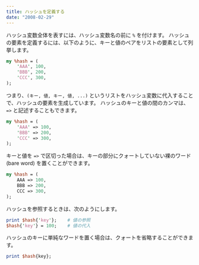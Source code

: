 ```yaml
---
title: ハッシュを定義する
date: "2008-02-29"
---
```


ハッシュ変数全体を表すには、ハッシュ変数名の前に `%` を付けます。
ハッシュの要素を定義するには、以下のように、キーと値のペアをリストの要素として列挙します。

```perl
my %hash = (
    'AAA', 100,
    'BBB', 200,
    'CCC', 300,
);
```

つまり、`(キー, 値, キー, 値, ...)` というリストをハッシュ変数に代入することで、ハッシュの要素を生成しています。
ハッシュのキーと値の間のカンマは、`=>` と記述することもできます。

```perl
my %hash = (
    'AAA' => 100,
    'BBB' => 200,
    'CCC' => 300,
);
```

キーと値を `=>` で区切った場合は、キーの部分にクォートしていない裸のワード (bare word) を置くことができます。

```perl
my %hash = (
    AAA => 100,
    BBB => 200,
    CCC => 300,
);
```

ハッシュを参照するときは、次のようにします。

```perl
print $hash{'key'};    # 値の参照
$hash{'key'} = 100;    # 値の代入
```

ハッシュのキーに単純なワードを置く場合は、クォートを省略することができます。

```perl
print $hash{key};
```


